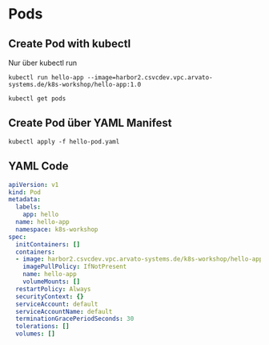 # Pods

## Create Pod with kubectl

Nur über kubectl run


    kubectl run hello-app --image=harbor2.csvcdev.vpc.arvato-systems.de/k8s-workshop/hello-app:1.0

    kubectl get pods

## Create Pod über YAML Manifest


    kubectl apply -f hello-pod.yaml


## YAML Code

```yaml
apiVersion: v1
kind: Pod
metadata:
  labels:
    app: hello
  name: hello-app
  namespace: k8s-workshop
spec:
  initContainers: []
  containers:
  - image: harbor2.csvcdev.vpc.arvato-systems.de/k8s-workshop/hello-app:1.0
    imagePullPolicy: IfNotPresent
    name: hello-app
    volumeMounts: []  
  restartPolicy: Always
  securityContext: {}
  serviceAccount: default
  serviceAccountName: default
  terminationGracePeriodSeconds: 30
  tolerations: []
  volumes: []
```
